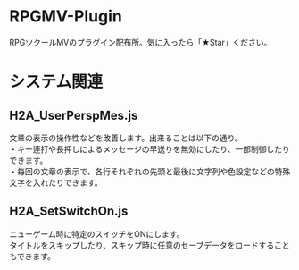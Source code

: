 # RPGMV-Plugin
RPGツクールMVのプラグイン配布所。気に入ったら「★Star」ください。<br>

# システム関連
## H2A_UserPerspMes.js
文章の表示の操作性などを改善します。出来ることは以下の通り。<br>
・キー連打や長押しによるメッセージの早送りを無効にしたり、一部制御したりできます。<br>
・毎回の文章の表示で、各行それぞれの先頭と最後に文字列や色設定などの特殊文字を入れたりできます。<br>

## H2A_SetSwitchOn.js
ニューゲーム時に特定のスイッチをONにします。<br>
タイトルをスキップしたり、スキップ時に任意のセーブデータをロードすることもできます。<br>
